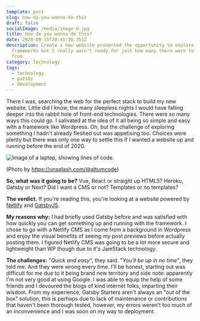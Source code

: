 ```yaml
---
template: post
slug: how-do-you-wanna-do-this
draft: false
socialImage: /media/image-0.jpg
title: How do you wanna do this?
date: 2020-09-15T20:41:36.351Z
description: Create a new website presented the opportunity to explore new
  frameworks but I really wasn't ready for just how many there were to choose
  from.
category: Technology
tags:
  - technology
  - gatsby
  - development
---
```

There I was, searching the web for the perfect stack to build my new website. Little did I know, the many sleepless nights I would have falling deeper into the rabbit hole of front-end technologies. There were so many ways this could go. I salivated at the idea of it all being so simple and easy with a framework like Wordpress. Oh, but the challenge of exploring something I hadn't already fleshed out was appetising too. Choices were plenty but there was only one way to settle this if I wanted a website up and running before the end of 2020.

![Image of a laptop, showing lines of code.](/media/photo-1508830524289-0adcbe822b40.jpg)

(Photo by https://unsplash.com/@altumcode)

**So, what was it going to be?** Vue, React or straight up HTML5? Heroku, Gatsby or Next? Did I want a CMS or not? Templates or no templates?

**The verdict.** If you're reading this, you're looking at a website powered by [Netlify](https://www.netlify.com/) and [GatsbyJS](https://www.gatsbyjs.com/).

**My reasons why:** I had briefly used Gatsby before and was satisfied with how quickly you can get something up and running with the framework. I chose to go with a Netlify CMS as I come from a background in Wordpress and enjoy the visual benefits of seeing my post previews before actually posting them. I figured Netlify CMS was going to be a lot more secure and lightweight than WP though due to it's JamStack technology.

**The challenges:** "*Quick and easy*", they said. "*You'll be up in no time*", they told me. And they were wrong every time. I'll be honest, starting out was difficult for me due to it being brand new territory and side note: apparently I'm not very good at using Google. I was able to equip the help of some friends and I devoured the blogs of kind internet folks, imparting their wisdom. From my experience, Gatsby Starters aren't always an "out of the box" solution, this is perhaps due to lack of maintenance or contributions that haven't been thorough tested, however, my errors weren't too much of an inconvenience and I was soon on my way to deployment.
